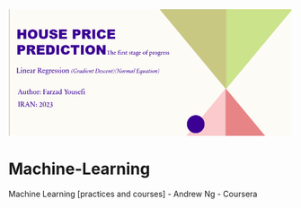 <img src="./images/header.png" alt="Girl in a jacket" width="1000" >
<br>

# Machine-Learning
Machine Learning [practices and courses] - Andrew Ng - Coursera
